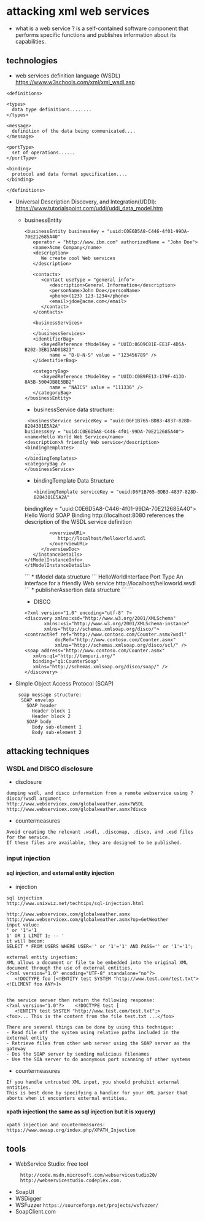 # attacking xml web services

* what is a web service ?
is a self-contained software component that performs specific functions and publishes information about its capabilities.

## technologies

* web services definition language (WSDL)
https://www.w3schools.com/xml/xml_wsdl.asp
```
<definitions>

<types>
  data type definitions........
</types>

<message>
  definition of the data being communicated....
</message>

<portType>
  set of operations......
</portType>

<binding>
  protocol and data format specification....
</binding>

</definitions>
```
* Universal Description Discovery, and Integration(UDDI):
https://www.tutorialspoint.com/uddi/uddi_data_model.htm
  * businessEntity
    ```
    <businessEntity businessKey = "uuid:C0E6D5A8-C446-4f01-99DA-70E212685A40"
       operator = "http://www.ibm.com" authorizedName = "John Doe">
       <name>Acme Company</name>
       <description>
          We create cool Web services
       </description>

       <contacts>
          <contact useType = "general info">
             <description>General Information</description>
             <personName>John Doe</personName>
             <phone>(123) 123-1234</phone>
             <email>jdoe@acme.com</email>
          </contact>		
       </contacts>

       <businessServices>
          ...
       </businessServices>
       <identifierBag>
          <keyedReference tModelKey = "UUID:8609C81E-EE1F-4D5A-B202-3EB13AD01823"
             name = "D-U-N-S" value = "123456789" />
       </identifierBag>

       <categoryBag>
          <keyedReference tModelKey = "UUID:C0B9FE13-179F-413D-8A5B-5004DB8E5BB2"
             name = "NAICS" value = "111336" />			
       </categoryBag>		
    </businessEntity>
    ```
    * businessService data structure:
     ```
      <businessService serviceKey = "uuid:D6F1B765-BDB3-4837-828D-8284301E5A2A"
     businessKey = "uuid:C0E6D5A8-C446-4f01-99DA-70E212685A40">
     <name>Hello World Web Service</name>
     <description>A friendly Web service</description>
     <bindingTemplates>
        ...
     </bindingTemplates>
     <categoryBag />
     </businessService>
     ```

    * bindingTemplate Data Structure
      ```
      <bindingTemplate serviceKey = "uuid:D6F1B765-BDB3-4837-828D-8284301E5A2A"
     bindingKey = "uuid:C0E6D5A8-C446-4f01-99DA-70E212685A40">
     <description>Hello World SOAP Binding</description>
     <accessPoint URLType = "http">http://localhost:8080</accessPoint>
     <tModelInstanceDetails>
        <tModelInstanceInfo tModelKey = "uuid:EB1B645F-CF2F-491f-811A-4868705F5904">
           <instanceDetails>
              <overviewDoc>
                 <description>
                    references the description of the WSDL service definition
                 </description>

                 <overviewURL>
                    http://localhost/helloworld.wsdl
                 </overviewURL>
              </overviewDoc>
           </instanceDetails>
        </tModelInstanceInfo>
        </tModelInstanceDetails>
      </bindingTemplate>
      ```
    * tModel data structure
    ```
      <tModel tModelKey = "uuid:xyz987..." operator = "http://www.ibm.com"
     authorizedName = "John Doe">
     <name>HelloWorldInterface Port Type</name>
     <description>
        An interface for a friendly Web service
     </description>

     <overviewDoc>
        <overviewURL>
           http://localhost/helloworld.wsdl
        </overviewURL>
     </overviewDoc>
      </tModel>
    ```
    * publisherAssertion data structure
     ```
     <element name = "publisherAssertion" type = "uddi:publisherAssertion" />
      <complexType name = "publisherAssertion">
         <sequence>
            <element ref = "uddi:fromKey" />
            <element ref = "uddi:toKey" />
            <element ref = "uddi:keyedReference" />
         </sequence>
      </complexType>
     ```

     * DISCO
     ```
     <?xml version="1.0" encoding="utf-8" ?>
     <discovery xmlns:xsd="http://www.w3.org/2001/XMLSchema"
            xmlns:xsi="http://www.w3.org/2001/XMLSchema-instance"
            xmlns="http://schemas.xmlsoap.org/disco/">
    <contractRef ref="http://www.contoso.com/Counter.asmx?wsdl"
                docRef="http://www.contoso.com/Counter.asmx"
                xmlns="http://schemas.xmlsoap.org/disco/scl/" />
    <soap address="http://www.contoso.com/Counter.asmx"
        xmlns:q1="http://tempuri.org/"
        binding="q1:CounterSoap"
        xmlns="http://schemas.xmlsoap.org/disco/soap/" />
     </discovery>
     ```
* Simple Object Access Protocol (SOAP)
    ```
     soap message structure:
      SOAP envelop
        SOAP header
          Header block 1
          Header block 2
        SOAP body
          Body sub-element 1
          Body sub-element 2
    ```

## attacking techniques

### WSDL and DISCO disclosure

* disclosure

```
dumping wsdl, and disco information from a remote webservice using ?disco/?wsdl argument
http://www.webservicex.com/globalweather.asmx?WSDL
http://www.webservicex.com/globalweather.asmx?disco
```

* countermeasures
```
Avoid creating the relevant .wsdl, .discomap, .disco, and .xsd files for the service.
If these files are available, they are designed to be published.
```

### input injection
#### sql injection, and external entity injection
* injection
```
sql injection
http://www.unixwiz.net/techtips/sql-injection.html

http://www.webservicex.com/globalweather.asmx
http://www.webservicex.com/globalweather.asmx?op=GetWeather
input value:
' or '1'='1
1' OR 1 LIMIT 1; -- '
it will becom:
SELECT * FROM USERS WHERE USER='' or '1'='1' AND PASS='' or '1'='1';

external entity injection:
XML allows a document or file to be embedded into the original XML document through the use of external entities.
<?xml version="1.0" encoding="UTF-8" standalone="no"?>    <!DOCTYPE foo [<!ENTITY test SYSTEM "http://www.test.com/test.txt"><!ELEMENT foo ANY>]>


the service server then return the following response:
<?xml version="1.0"?>    <!DOCTYPE test [    <!ENTITY test SYSTEM "http://www.test.com/test.txt";>   
<foo>... This is the content from the file test.txt ...</foo>

There are several things can be done by using this technique:
- Read file off the system using relative paths included in the external entity
- Retrieve files from other web server using the SOAP server as the gateway
- Dos the SOAP server by sending malicious filenames
- Use the SOA server to do anonymous port scanning of other systems
```

* countermeasures
```
If you handle untrusted XML input, you should prohibit external entities.
This is best done by specifying a handler for your XML parser that aborts when it encounters external entities.
```

#### xpath injection( the same as sql injection but it is xquery)
```
xpath injection and countermeasures:
https://www.owasp.org/index.php/XPATH_Injection

```

## tools

* WebService Studio: free tool

```
     http://code.msdn.microsoft.com/webservicestudio20/
     http://webservicestudio.codeplex.com.
```

* SoapUI
* WSDigger
* WSFuzzer
`https://sourceforge.net/projects/wsfuzzer/`
* SoapClient.com
